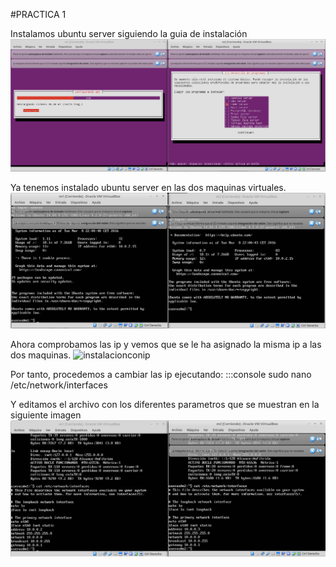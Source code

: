 #PRACTICA 1


Instalamos ubuntu server siguiendo la guia de instalación
![instalacion](./instalacion.png "Instalacion")

Ya tenemos instalado ubuntu server en las dos maquinas virtuales.
![instalado](./instalado.png "Dos VM con Ubuntu Server")

Ahora comprobamos las ip y vemos que se le ha asignado la misma ip
a las dos maquinas.
![instalacionconip](./instalacionconip.png "Misma IP en las dos maquinas")

Por tanto, procedemos a cambiar las ip ejecutando:
:::console
sudo nano /etc/network/interfaces

Y editamos el archivo con los diferentes parametros que se muestran en
la siguiente imagen
![nuevoarchivointerface](./nuevoarchivointerface.png "Archivo interfaces nuevo")